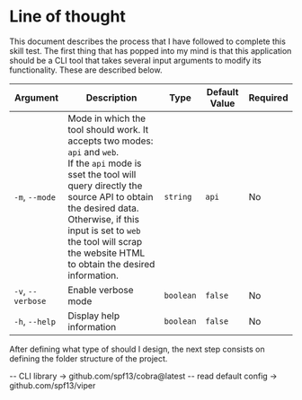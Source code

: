 # Line of thought

 This document describes the process that I have followed to complete this skill test. The first thing that has popped
 into my mind is that this application should be a CLI tool that takes several input arguments to modify its 
 functionality. These are described below.

| Argument          | Description                                                                                                                                                                                                                                                                                            | Type      | Default Value | Required |
|-------------------|--------------------------------------------------------------------------------------------------------------------------------------------------------------------------------------------------------------------------------------------------------------------------------------------------------|-----------|---------------|----------|
| `-m`, `--mode`    | Mode in which the tool should work. It accepts two modes: `api` and `web`.<br/>If the `api` mode is sset the tool will query directly the source API to obtain the desired data. <br/>Otherwise, if this input is set to `web` the tool will scrap the website HTML to obtain the desired information. | `string`  | `api`         | No       |
| `-v`, `--verbose` | Enable verbose mode                                                                                                                                                                                                                                                                                    | `boolean` | `false`       | No       |
| `-h`, `--help`    | Display help information                                                                                                                                                                                                                                                                               | `boolean` | `false`       | No       |


After defining what type of should I design, the next step consists on defining the folder structure of the 
project.

-- CLI library -> github.com/spf13/cobra@latest
-- read default config  -> github.com/spf13/viper
